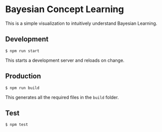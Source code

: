 # Bayesian Concept Learning

This is a simple visualization to intuitively understand Bayesian Learning.

## Development

```
$ npm run start
```

This starts a development server and reloads on change.

## Production

```
$ npm run build
```

This generates all the required files in the `build` folder.

## Test

```
$ npm test
```
